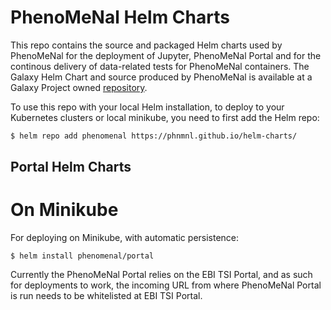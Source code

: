 # PhenoMeNal Helm Charts

This repo contains the source and packaged Helm charts used by PhenoMeNal for the deployment of Jupyter, PhenoMeNal Portal and for the continous delivery of data-related tests for PhenoMeNal containers. The Galaxy Helm Chart and source produced by PhenoMeNal is available at a Galaxy Project owned [repository](https://github.com/galaxyproject/galaxy-kubernetes).

To use this repo with your local Helm installation, to deploy to your Kubernetes clusters or local minikube, you need to first add the Helm repo:

```bash
$ helm repo add phenomenal https://phnmnl.github.io/helm-charts/
```

## Portal Helm Charts

# On Minikube

For deploying on Minikube, with automatic persistence:

```
$ helm install phenomenal/portal
```

Currently the PhenoMeNal Portal relies on the EBI TSI Portal, and as such for deployments to work, the incoming URL from where PhenoMeNal Portal is run needs to be whitelisted at EBI TSI Portal.

